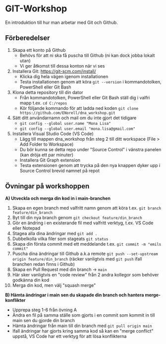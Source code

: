 ﻿# GIT-Workshop

En introduktion till hur man arbetar med Git och Github. 

## Förberedelser
1. Skapa ett konto på Github
   * Behövs för att ni ska få puscha till Github (ni kan dock jobba lokalt utan)
   * Vi ger åtkomst till dessa konton när vi ses
2. Installera Git: https://git-scm.com/install/
   * Klicka dig hela vägen igenom installationen
   * Testa installationen genom att köra `git --version` i kommandotolken, PowerShell eller Git Bash
3. Klona detta repository till din dator
   * Från kommandotolken, PowerShell eller Git Bash ställ dig i valfri mapp t.ex. `cd C:/repos`
   * Kör följande kommando för att ladda ned koden `git clone https://github.com/ENorell/dna_workshop.git`
4. Sätt ditt användarnamn och mail om du inte gjort det tidigare
   * `git config --global user.name "Mona Lisa"`
   * `git config --global user.email "mona.lisa@gmail.com"`
5. Installera Visual Studio Code (VS Code)
   * Lägg till mappen dna_workshop från steg 2 till ditt workspace (File > Add Folder to Workspace)
   * Du bör kunna se detta repo under "Source Control" i vänstra panelen (kan dröja ett par minuter)
   * Installera Git Graph extension
   * Testa extensionen genom att trycka på den nya knappen dyker upp i Source Control brevid namnet på repot

## Övningar på workshoppen
**A) Utveckla och merga din kod in i main-branchen**
   1. Skapa en egen branch med valfritt namn genom att köra t.ex. `git branch feature/din_branch`
   2. Byt till din nya branch genom `git checkout feature/din_branch`
   3. Gör en ändring i en existerande fil med valfritt verktyg, t.ex. VS Code eller Notepad
   4. Stagea alla dina ändringar med `git add .`
   5. Dubbelkolla vilka filer som stageats `git status`
   6. Skapa din första commit med ett meddelande t.ex. `git commit -m "emils commit"`
   7. Puscha dina ändringar till Github a.k.a remote `git push --set-upstream origin feature/din_branch` (räcker vanligtvis med `git push` ifall branchen redan finns i Github)
   8. Skapa en Pull Request med din branch -> `main`
   9. Här sker vanligtvis en "code review" från 2 andra kollegor som behöver godkänna din kod
   10. Merga din kod, men välj "squash merge"

**B) Hämta ändringar i main sen du skapade din branch och hantera merge-konflikter**
   * Upprepa steg 1-6 från övning A
   * Ändra en fil på samma ställe som gjorts i en commit som kommit in till main sen du gjorde din branch
   * Hämta ändringar från main till din branch med `git pull origin main`
   * Ifall ändringar har gjorts kring samma kod så kan en "merge conflict" uppstå, VS Code har ett verktyg för att lösa konflikterna

